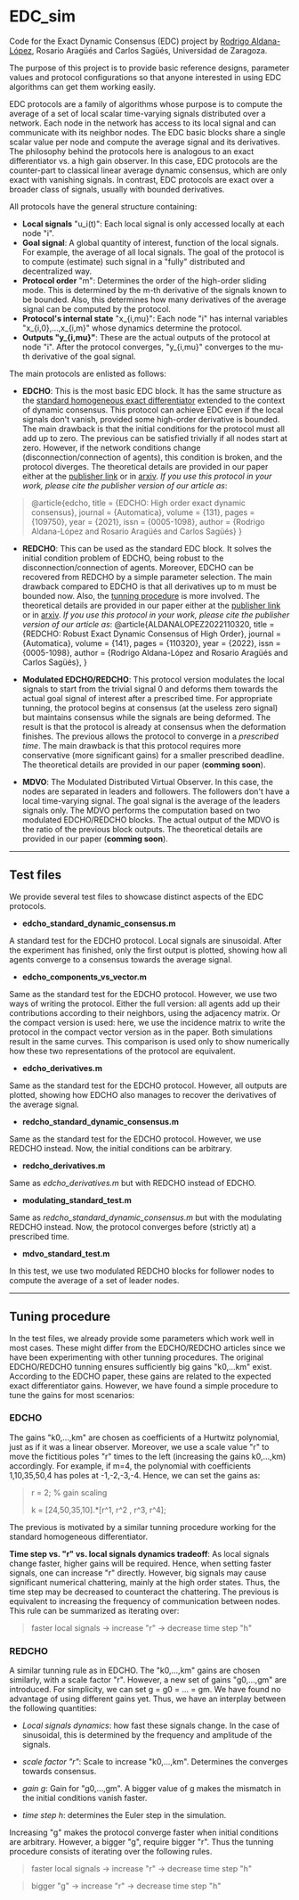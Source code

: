 # EDC_sim

Code for the Exact Dynamic Consensus (EDC) project by [Rodrigo Aldana-López](https://rodrigoaldana.github.io/), Rosario Aragüés and Carlos Sagüés, Universidad de Zaragoza. 

The purpose of this project is to provide basic reference designs, parameter values and protocol configurations so that anyone interested in using EDC algorithms can get them working easily. 

EDC protocols are a family of algorithms whose purpose is to compute the average of a set of local scalar time-varying signals distributed over a network. Each node in the network has access to its local signal and can communicate with its neighbor nodes. The EDC basic blocks share a single scalar value per node and compute the average signal and its derivatives. The philosophy behind the protocols here is analogous to an exact differentiator vs. a high gain observer. In this case, EDC protocols are the counter-part to classical linear average dynamic consensus, which are only exact with vanishing signals. In contrast, EDC protocols are exact over a broader class of signals, usually with bounded derivatives.

All protocols have the general structure containing:
- **Local signals** "u_i(t)": Each local signal is only accessed locally at each node "i".
- **Goal signal**: A global quantity of interest, function of the local signals. For example, the average of all local signals. The goal of the protocol is to compute (estimate) such signal in a "fully" distributed and decentralized way.
- **Protocol order** "m": Determines the order of the high-order sliding mode. This is determined by the m-th derivative of the signals known to be bounded. Also, this determines how many derivatives of the average signal can be computed by the protocol.
- **Protocol's internal state** "x_{i,mu}": Each node "i" has internal variables "x_{i,0},...,x_{i,m}" whose dynamics determine the protocol.
- **Outputs "y_{i,mu}"**:  These are the actual outputs of the protocol at node "i". After the protocol converges, "y_{i,mu}" converges to the mu-th derivative of the goal signal.

The main protocols are enlisted as follows:
- **EDCHO**:  This is the most basic EDC block. It has the same structure as the [standard homogeneous exact differentiator](https://www.tandfonline.com/doi/abs/10.1080/0020717031000099029) extended to the context of dynamic consensus. This protocol can achieve EDC even if the local signals don't vanish, provided some high-order derivative is bounded. The main drawback is that the initial conditions for the protocol must all add up to zero. The previous can be satisfied trivially if all nodes start at zero. However, if the network conditions change (disconnection/connection of agents), this condition is broken, and the protocol diverges. The theoretical details are provided in our paper either at the [publisher link](https://www.sciencedirect.com/science/article/abs/pii/S0005109821002703) or in [arxiv](https://arxiv.org/abs/2202.03012). *If you use this protocol in your work, please cite the publisher version of our article as*:
>@article{edcho,
>title = {EDCHO: High order exact dynamic consensus},
>journal = {Automatica},
>volume = {131},
>pages = {109750},
>year = {2021},
>issn = {0005-1098},
>author = {Rodrigo Aldana-López and Rosario Aragüés and Carlos Sagüés}
>}

- **REDCHO**: This can be used as the standard EDC block. It solves the initial condition problem of EDCHO, being robust to the disconnection/connection of agents. Moreover, EDCHO can be recovered from REDCHO by a simple parameter selection. The main drawback compared to EDCHO is that all derivatives up to m must be bounded now. Also, the [tunning procedure](#tunning-procedure) is more involved. The theoretical details are provided in our paper either at the [publisher link](https://www.sciencedirect.com/science/article/pii/S0005109822001686?via%3Dihub) or in [arxiv](https://arxiv.org/abs/2204.12344). *If you use this protocol in your work, please cite the publisher version of our article as*:
	@article{ALDANALOPEZ2022110320,
	title = {REDCHO: Robust Exact Dynamic Consensus of High Order},
	journal = {Automatica},
	volume = {141},
	pages = {110320},
	year = {2022},
	issn = {0005-1098},
	author = {Rodrigo Aldana-López and Rosario Aragüés and Carlos Sagüés},
	}

- **Modulated EDCHO/REDCHO**: This protocol version modulates the local signals to start from the trivial signal 0 and deforms them towards the actual goal signal of interest after a prescribed time. For appropriate tunning, the protocol begins at consensus (at the useless zero signal) but maintains consensus while the signals are being deformed. The result is that the protocol is already at consensus when the deformation finishes. The previous allows the protocol to converge in a *prescribed time*. The main drawback is that this protocol requires more conservative (more significant gains) for a smaller prescribed deadline. The theoretical details are provided in our paper (**comming soon**).

- **MDVO**: The Modulated Distributed Virtual Observer. In this case, the nodes are separated in leaders and followers. The followers don't have a local time-varying signal. The goal signal is the average of the leaders signals only. The MDVO performs the computation based on two modulated EDCHO/REDCHO blocks. The actual output of the MDVO is the ratio of the previous block outputs. The theoretical details are provided in our paper (**comming soon**).

---
## Test files
We provide several test files to showcase distinct aspects of the EDC protocols.
- **edcho_standard_dynamic_consensus.m**

A standard test for the EDCHO protocol. Local signals are sinusoidal. After the experiment has finished, only the first output is plotted, showing how all agents converge to a consensus towards the average signal.

- **edcho_components_vs_vector.m**

Same as the standard test for the EDCHO protocol. However, we use two ways of writing the protocol. Either the full version: all agents add up their contributions according to their neighbors, using the adjacency matrix. Or the compact version is used: here, we use the incidence matrix to write the protocol in the compact vector version as in the paper. Both simulations result in the same curves. This comparison is used only to show numerically how these two representations of the protocol are equivalent.


- **edcho_derivatives.m**

Same as the standard test for the EDCHO protocol. However, all outputs are plotted, showing how EDCHO also manages to recover the derivatives of the average signal.

- **redcho_standard_dynamic_consensus.m**

Same as the standard test for the EDCHO protocol. However, we use REDCHO instead. Now, the initial conditions can be arbitrary.

- **redcho_derivatives.m**

Same as *edcho_derivatives.m* but with REDCHO instead of EDCHO.

- **modulating_standard_test.m**

Same as *redcho_standard_dynamic_consensus.m*  but with the modulating REDCHO instead. Now, the protocol converges before (strictly at) a prescribed time.

- **mdvo_standard_test.m**

In this test, we use two modulated REDCHO blocks for follower nodes to compute the average of a set of leader nodes.

---
## Tuning procedure <a name="tunning-procedure" />

In the test files, we already provide some parameters which work well in most cases. These might differ from the EDCHO/REDCHO articles since we have been experimenting with other tunning procedures. The original EDCHO/REDCHO tunning ensures sufficiently big gains "k0,...km" exist. According to the EDCHO paper, these gains are related to the expected exact differentiator gains. However, we have found a simple procedure to tune the gains for most scenarios:

### **EDCHO**
The gains "k0,...,km" are chosen as coefficients of a Hurtwitz polynomial, just as if it was a linear observer. Moreover, we use a scale value "r" to move the fictitious poles "r" times to the left (increasing the gains k0,...,km) accordingly. For example, if m=4, the polynomial with coefficients 1,10,35,50,4 has poles at -1,-2,-3,-4. Hence, we can set the gains as:

>r = 2; % gain scaling
>
>k = [24,50,35,10].*[r^1, r^2 , r^3, r^4];

The previous is motivated by a similar tunning procedure working for the standard homogeneous differentiator. 

**Time step vs. "r" vs. local signals dynamics tradeoff**: As local signals change faster, higher gains will be required. Hence, when setting faster signals, one can increase "r" directly. However, big signals may cause significant numerical chattering, mainly at the high order states. Thus, the time step may be decreased to counteract the chattering. The previous is equivalent to increasing the frequency of communication between nodes. This rule can be summarized as iterating over:

>faster local signals -> increase "r" -> decrease time step "h"

### **REDCHO**
A similar tunning rule as in EDCHO. The "k0,...,km" gains are chosen similarly, with a scale factor "r". However, a new set of gains "g0,...,gm" are introduced. For simplicity, we can set g = g0 = ... = gm. We have found no advantage of using different gains yet. Thus, we have an interplay between the following quantities:

- *Local signals dynamics*: how fast these signals change. In the case of sinusoidal, this is determined by the frequency and amplitude of the signals.

- *scale factor "r"*: Scale to increase "k0,...,km". Determines the converges towards consensus.

- *gain g*: Gain for "g0,...,gm". A bigger value of g makes the mismatch in the initial conditions vanish faster.

- *time step h*: determines the Euler step in the simulation.

Increasing "g" makes the protocol converge faster when initial conditions are arbitrary. However, a bigger "g", require bigger "r". Thus the tunning procedure consists of iterating over the following rules.

>faster local signals -> increase "r" -> decrease time step "h"

>bigger "g" -> increase "r" -> decrease time step "h"


